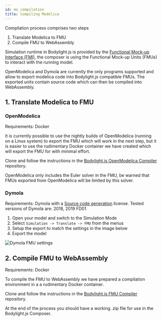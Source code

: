 ```yaml
---
id: mo_compilation
title: Compiling Modelica
---
```


Compilation process comprises two steps

1) Translate Modelica to FMU
2) Compile FMU to WebAssembly

Simulation runtime in Bodylight.js is provided by the [Functional Mock-up Interface (FMI)](https://fmi-standard.org/), the composer is using the Functional Mock-up Units (FMUs) to interact with the running model.

OpenModelica and Dymola are currently the only programs supported and allow to export modelica code into Bodylight.js compatible FMUs. The exported units contain source code which can then be compiled into WebAssembly.

## 1. Translate Modelica to FMU

### OpenModelica
Requirements: Docker

It is currently possible to use the nightly builds of OpenModelica (running on a Linux system) to export the FMU which will work in the next step, but it is easier to use the rudimentary Docker container we have created which will export the FMU for with minimal effort.

Clone and follow the instructions in the [Bodylight.js OpenModelica Compiler](https://github.com/creative-connections/Bodylight.js-OM-Compiler) repository.

OpenModelica only includes the Euler solver in the FMU, be warned that FMUs exported from OpenModelica will be limited by this solver.

### Dymola

Requirements: Dymola with a [Source code generation](https://www.3ds.com/products-services/catia/products/dymola/code-and-model-export/) license. Tested versions of Dymola are: 2018, 2019 FD01

1) Open your model and switch to the Simulation Mode
2) Select `Simulation -> Translate -> FMU` from the menus
3) Setup the export to match the settings in the image below
4) Export the model

![Dymola FMU settings](img/mo_compilation/dymola_fmu_settings.png "Dymola FMU export settings")

## 2. Compile FMU to WebAssembly

Requirements: Docker

To compile the FMU to WebAssembly we have prepared a compilation environment in a a rudimentary Docker container.

Clone and follow the instructions in the [Bodylight.js FMU Compiler](https://github.com/creative-connections/Bodylight.js-FMU-Compiler) repository.

At the end of the process you should have a working .zip file for use in the Bodylight.js Composer.
